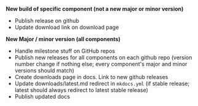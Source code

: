**New build of specific component (not a new major or minor version)**   
- Publish release on github
- Update download link on download page


**New Major / minor version (all components)**  
- Handle milestone stuff on GitHub repos
- Publish new releases for all components on each github repo (version number change if nothing else; every component's major and minor versions should match)
- Create downloads page in docs. Link to new github releases
- Update downloads/latest.md redirect in `mkdocs.yml` (if stable release; latest should always redirect to latest stable release)
- Publish updated docs
